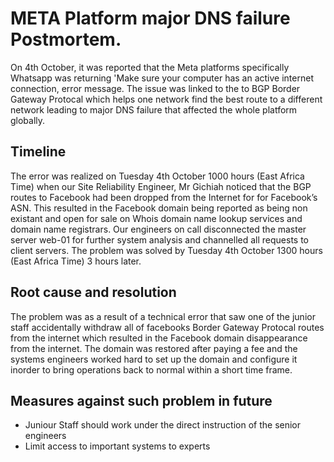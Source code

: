 # META Platform major DNS failure Postmortem.
On 4th October, it was reported that the Meta platforms specifically Whatsapp was returning 'Make sure your computer has an active internet connection, error message. The issue was linked to the to BGP Border Gateway Protocal which helps one network find the best route to a different network leading to major DNS failure that affected the whole platform globally.

## Timeline
The error was realized on Tuesday 4th October 1000 hours (East Africa Time) when our Site Reliability Engineer, Mr Gichiah noticed that the BGP routes to Facebook had been dropped from the Internet for for Facebook’s ASN. This resulted in the Facebook domain being reported as being non existant and open for sale on Whois domain name lookup services and domain name registrars. Our engineers on call disconnected the master server web-01 for further system analysis and channelled all requests to client servers. The problem was solved by Tuesday 4th October 1300 hours (East Africa Time) 3 hours later.

## Root cause and resolution
The problem was as a result of a technical error that saw one of the junior staff accidentally withdraw all of facebooks Border Gateway Protocal routes from the internet which resulted in the Facebook domain disappearance from the internet. The domain was restored after paying a fee and the systems engineers worked hard to set up the domain and configure it inorder to bring operations back to normal within a short time frame.

## Measures against such problem in future
- Juniour Staff should work under the direct instruction of the senior engineers
- Limit access to important systems to experts 

